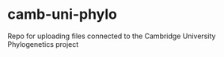 # camb-uni-phylo

Repo for uploading files connected to the Cambridge University Phylogenetics project

